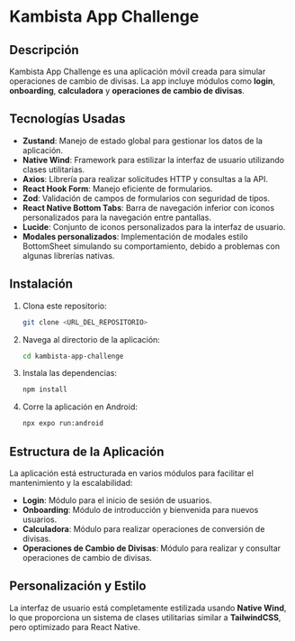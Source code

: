 # Kambista App Challenge

## Descripción

Kambista App Challenge es una aplicación móvil creada para simular operaciones de cambio de divisas. La app incluye módulos como **login**, **onboarding**, **calculadora** y **operaciones de cambio de divisas**.

## Tecnologías Usadas

- **Zustand**: Manejo de estado global para gestionar los datos de la aplicación.
- **Native Wind**: Framework para estilizar la interfaz de usuario utilizando clases utilitarias.
- **Axios**: Librería para realizar solicitudes HTTP y consultas a la API.
- **React Hook Form**: Manejo eficiente de formularios.
- **Zod**: Validación de campos de formularios con seguridad de tipos.
- **React Native Bottom Tabs**: Barra de navegación inferior con iconos personalizados para la navegación entre pantallas.
- **Lucide**: Conjunto de iconos personalizados para la interfaz de usuario.
- **Modales personalizados**: Implementación de modales estilo BottomSheet simulando su comportamiento, debido a problemas con algunas librerías nativas.

## Instalación

1. Clona este repositorio:

    ```bash
    git clone <URL_DEL_REPOSITORIO>
    ```

2. Navega al directorio de la aplicación:

    ```bash
    cd kambista-app-challenge
    ```

3. Instala las dependencias:

    ```bash
    npm install
    ```

4. Corre la aplicación en Android:

    ```bash
    npx expo run:android
    ```

## Estructura de la Aplicación

La aplicación está estructurada en varios módulos para facilitar el mantenimiento y la escalabilidad:

- **Login**: Módulo para el inicio de sesión de usuarios.
- **Onboarding**: Módulo de introducción y bienvenida para nuevos usuarios.
- **Calculadora**: Módulo para realizar operaciones de conversión de divisas.
- **Operaciones de Cambio de Divisas**: Módulo para realizar y consultar operaciones de cambio de divisas.

## Personalización y Estilo

La interfaz de usuario está completamente estilizada usando **Native Wind**, lo que proporciona un sistema de clases utilitarias similar a **TailwindCSS**, pero optimizado para React Native.
